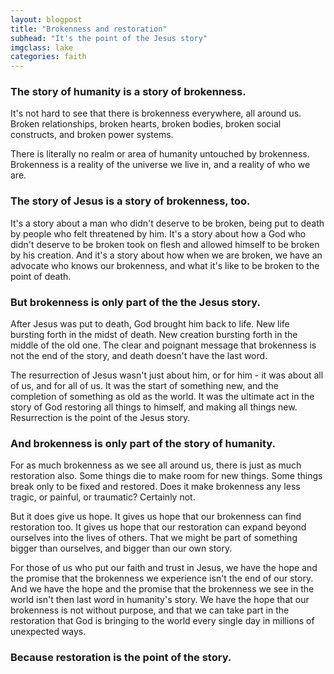 ```yaml
---
layout: blogpost
title: "Brokenness and restoration"
subhead: "It's the point of the Jesus story"
imgclass: lake
categories: faith
---
```


### The story of humanity is a story of brokenness.

It's not hard to see that there is brokenness everywhere, all around us. Broken relationships, broken hearts, broken bodies, broken social constructs, and broken power systems. 

There is literally no realm or area of humanity untouched by brokenness. Brokenness is a reality of the universe we live in, and a reality of who we are.

### The story of Jesus is a story of brokenness, too.

It's a story about a man who didn't deserve to be broken, being put to death by people who felt threatened by him. It's a story about how a God who didn't deserve to be broken took on flesh and allowed himself to be broken by his creation. And it's a story about how when we are broken, we have an advocate who knows our brokenness, and what it's like to be broken to the point of death.

### But brokenness is only part of the the Jesus story.

After Jesus was put to death, God brought him back to life. New life bursting forth in the midst of death. New creation bursting forth in the middle of the old one. The clear and poignant message that brokenness is not the end of the story, and death doesn't have the last word.

The resurrection of Jesus wasn't just about him, or for him - it was about all of us, and for all of us. It was the start of something new, and the completion of something as old as the world. It was the ultimate act in the story of God restoring all things to himself, and making all things new. Resurrection is the point of the Jesus story.

### And brokenness is only part of the story of humanity.

For as much brokenness as we see all around us, there is just as much restoration also. Some things die to make room for new things. Some things break only to be fixed and restored. Does it make brokenness any less tragic, or painful, or traumatic? Certainly not.

But it does give us hope. It gives us hope that our brokenness can find restoration too. It gives us hope that our restoration can expand beyond ourselves into the lives of others. That we might be part of something bigger than ourselves, and bigger than our own story.

For those of us who put our faith and trust in Jesus, we have the hope and the promise that the brokenness we experience isn't the end of our story. And we have the hope and the promise that the brokenness we see in the world isn't then last word in humanity's story. We have the hope that our brokenness is not without purpose, and that we can take part in the restoration that God is bringing to the world every single day in millions of unexpected ways.

### Because restoration is the point of the story.